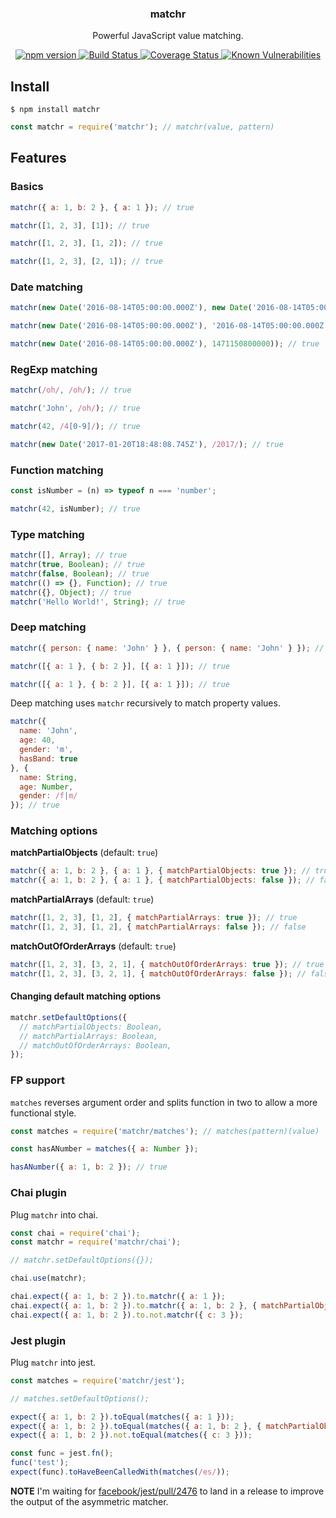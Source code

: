 <p align="center">
  <h3 align="center">matchr</h3>
  <p align="center">Powerful JavaScript value matching.<p>
  <p align="center">
    <a href="https://www.npmjs.com/package/matchr">
      <img src="https://img.shields.io/npm/v/matchr.svg" alt="npm version">
    </a>
    <a href="https://travis-ci.org/Moeriki/node-matchr">
      <img src="https://travis-ci.org/Moeriki/node-matchr.svg?branch=master" alt="Build Status"></img>
    </a>
    <a href="https://coveralls.io/github/Moeriki/node-matchr?branch=master">
      <img src="https://coveralls.io/repos/github/Moeriki/node-matchr/badge.svg?branch=master" alt="Coverage Status"></img>
    </a>
    <a href="https://snyk.io/test/github/moeriki/node-matchr">
      <img src="https://snyk.io/test/github/moeriki/node-matchr/badge.svg" alt="Known Vulnerabilities"></img>
    </a>
  </p>
</p>

## Install

```shell
$ npm install matchr
```

```js
const matchr = require('matchr'); // matchr(value, pattern)
```

## Features

### Basics

```javascript
matchr({ a: 1, b: 2 }, { a: 1 }); // true

matchr([1, 2, 3], [1]); // true

matchr([1, 2, 3], [1, 2]); // true

matchr([1, 2, 3], [2, 1]); // true
```

### Date matching

```js
matchr(new Date('2016-08-14T05:00:00.000Z'), new Date('2016-08-14T05:00:00.000Z'))); // true

matchr(new Date('2016-08-14T05:00:00.000Z'), '2016-08-14T05:00:00.000Z')); // true

matchr(new Date('2016-08-14T05:00:00.000Z'), 1471150800000)); // true
```

### RegExp matching

```js
matchr(/oh/, /oh/); // true

matchr('John', /oh/); // true

matchr(42, /4[0-9]/); // true

matchr(new Date('2017-01-20T18:48:08.745Z'), /2017/); // true
```

### Function matching

```js
const isNumber = (n) => typeof n === 'number';

matchr(42, isNumber); // true
```

### Type matching

```js
matchr([], Array); // true
matchr(true, Boolean); // true
matchr(false, Boolean); // true
matchr(() => {}, Function); // true
matchr({}, Object); // true
matchr('Hello World!', String); // true
```

### Deep matching

```js
matchr({ person: { name: 'John' } }, { person: { name: 'John' } }); // true

matchr([{ a: 1 }, { b: 2 }], [{ a: 1 }]); // true

matchr([{ a: 1 }, { b: 2 }], [{ a: 1 }]); // true
```

Deep matching uses `matchr` recursively to match property values.

```js
matchr({
  name: 'John',
  age: 40,
  gender: 'm',
  hasBand: true
}, {
  name: String,
  age: Number,
  gender: /f|m/
}); // true
```

### Matching options

**matchPartialObjects** (default: `true`)

```js
matchr({ a: 1, b: 2 }, { a: 1 }, { matchPartialObjects: true }); // true
matchr({ a: 1, b: 2 }, { a: 1 }, { matchPartialObjects: false }); // false
```

**matchPartialArrays** (default: `true`)

```js
matchr([1, 2, 3], [1, 2], { matchPartialArrays: true }); // true
matchr([1, 2, 3], [1, 2], { matchPartialArrays: false }); // false
```

**matchOutOfOrderArrays** (default: `true`)

```js
matchr([1, 2, 3], [3, 2, 1], { matchOutOfOrderArrays: true }); // true
matchr([1, 2, 3], [3, 2, 1], { matchOutOfOrderArrays: false }); // false
```

#### Changing default matching options

```js
matchr.setDefaultOptions({
  // matchPartialObjects: Boolean,
  // matchPartialArrays: Boolean,
  // matchOutOfOrderArrays: Boolean,
});
```

### FP support

`matches` reverses argument order and splits function in two to allow a more functional style.

```js
const matches = require('matchr/matches'); // matches(pattern)(value)

const hasANumber = matches({ a: Number });

hasANumber({ a: 1, b: 2 }); // true
```

### Chai plugin

Plug `matchr` into chai.

```js
const chai = require('chai');
const matchr = require('matchr/chai');

// matchr.setDefaultOptions({});

chai.use(matchr);

chai.expect({ a: 1, b: 2 }).to.matchr({ a: 1 });
chai.expect({ a: 1, b: 2 }).to.matchr({ a: 1, b: 2 }, { matchPartialObjects: false });
chai.expect({ a: 1, b: 2 }).to.not.matchr({ c: 3 });
```

### Jest plugin

Plug `matchr` into jest.

```javascript
const matches = require('matchr/jest');

// matches.setDefaultOptions();

expect({ a: 1, b: 2 }).toEqual(matches({ a: 1 }));
expect({ a: 1, b: 2 }).toEqual(matches({ a: 1, b: 2 }, { matchPartialObjects: false }));
expect({ a: 1, b: 2 }).not.toEqual(matches({ c: 3 }));
```

```javascript
const func = jest.fn();
func('test');
expect(func).toHaveBeenCalledWith(matches(/es/));
```

**NOTE** I'm waiting for [facebook/jest/pull/2476](https://github.com/facebook/jest/pull/2476) to land in a release to improve the output of the asymmetric matcher.
